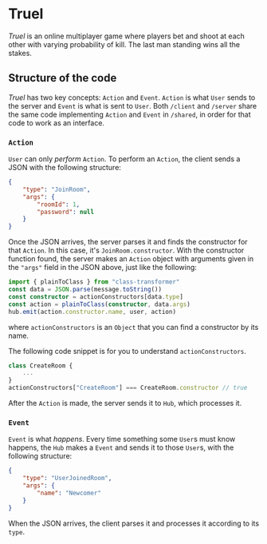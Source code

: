 # Truel
*Truel* is an online multiplayer game where players bet and shoot at each other with varying probability of kill. The last man standing wins all the stakes.
## Structure of the code
*Truel* has two key concepts: `Action` and `Event`. `Action` is what `User` sends to the server and `Event` is what is sent to `User`. Both `/client` and `/server` share the same code implementing `Action` and `Event` in `/shared`, in order for that code to work as an interface.
### `Action`
`User` can only *perform* `Action`. To perform an `Action`, the client sends a JSON with the following structure:
```JSON
{
    "type": "JoinRoom",
    "args": {
        "roomId": 1,
        "password": null
    }
}
```
Once the JSON arrives, the server parses it and finds the constructor for that `Action`. In this case, it's `JoinRoom.constructor`. With the constructor function found, the server makes an `Action` object with arguments given in the `"args"` field in the JSON above, just like the following:
```typescript
import { plainToClass } from "class-transformer"
const data = JSON.parse(message.toString())
const constructor = actionConstructors[data.type]
const action = plainToClass(constructor, data.args)
hub.emit(action.constructor.name, user, action)
```
where `actionConstructors` is an `Object` that you can find a constructor by its name.

The following code snippet is for you to understand `actionConstructors`.
```typescript
class CreateRoom {
    ...
}
actionConstructors["CreateRoom"] === CreateRoom.constructor // true
```

After the `Action` is made, the server sends it to `Hub`, which processes it.

### `Event`
`Event` is what *happens*. Every time something some `User`s must know happens, the `Hub` makes a `Event` and sends it to those `User`s, with the following structure:
```JSON
{
    "type": "UserJoinedRoom",
    "args": {
        "name": "Newcomer"
    }
}
```
When the JSON arrives, the client parses it and processes it according to its `type`.